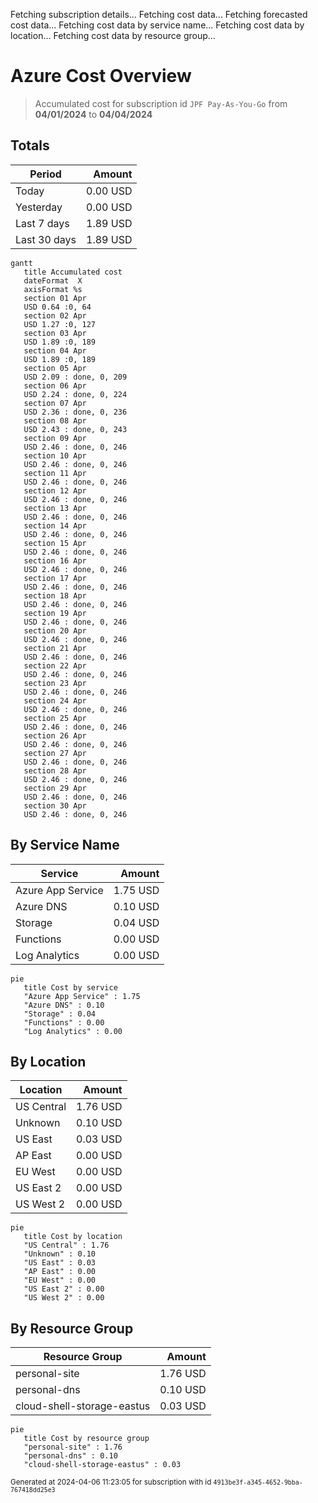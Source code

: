 Fetching subscription details...
Fetching cost data...
Fetching forecasted cost data...
Fetching cost data by service name...
Fetching cost data by location...
Fetching cost data by resource group...
# Azure Cost Overview

> Accumulated cost for subscription id `JPF Pay-As-You-Go` from **04/01/2024** to **04/04/2024**

## Totals

|Period|Amount|
|---|---:|
|Today|0.00 USD|
|Yesterday|0.00 USD|
|Last 7 days|1.89 USD|
|Last 30 days|1.89 USD|

```mermaid
gantt
   title Accumulated cost
   dateFormat  X
   axisFormat %s
   section 01 Apr
   USD 0.64 :0, 64
   section 02 Apr
   USD 1.27 :0, 127
   section 03 Apr
   USD 1.89 :0, 189
   section 04 Apr
   USD 1.89 :0, 189
   section 05 Apr
   USD 2.09 : done, 0, 209
   section 06 Apr
   USD 2.24 : done, 0, 224
   section 07 Apr
   USD 2.36 : done, 0, 236
   section 08 Apr
   USD 2.43 : done, 0, 243
   section 09 Apr
   USD 2.46 : done, 0, 246
   section 10 Apr
   USD 2.46 : done, 0, 246
   section 11 Apr
   USD 2.46 : done, 0, 246
   section 12 Apr
   USD 2.46 : done, 0, 246
   section 13 Apr
   USD 2.46 : done, 0, 246
   section 14 Apr
   USD 2.46 : done, 0, 246
   section 15 Apr
   USD 2.46 : done, 0, 246
   section 16 Apr
   USD 2.46 : done, 0, 246
   section 17 Apr
   USD 2.46 : done, 0, 246
   section 18 Apr
   USD 2.46 : done, 0, 246
   section 19 Apr
   USD 2.46 : done, 0, 246
   section 20 Apr
   USD 2.46 : done, 0, 246
   section 21 Apr
   USD 2.46 : done, 0, 246
   section 22 Apr
   USD 2.46 : done, 0, 246
   section 23 Apr
   USD 2.46 : done, 0, 246
   section 24 Apr
   USD 2.46 : done, 0, 246
   section 25 Apr
   USD 2.46 : done, 0, 246
   section 26 Apr
   USD 2.46 : done, 0, 246
   section 27 Apr
   USD 2.46 : done, 0, 246
   section 28 Apr
   USD 2.46 : done, 0, 246
   section 29 Apr
   USD 2.46 : done, 0, 246
   section 30 Apr
   USD 2.46 : done, 0, 246
```

## By Service Name

|Service|Amount|
|---|---:|
|Azure App Service|1.75 USD|
|Azure DNS|0.10 USD|
|Storage|0.04 USD|
|Functions|0.00 USD|
|Log Analytics|0.00 USD|

```mermaid
pie
   title Cost by service
   "Azure App Service" : 1.75
   "Azure DNS" : 0.10
   "Storage" : 0.04
   "Functions" : 0.00
   "Log Analytics" : 0.00
```

## By Location

|Location|Amount|
|---|---:|
|US Central|1.76 USD|
|Unknown|0.10 USD|
|US East|0.03 USD|
|AP East|0.00 USD|
|EU West|0.00 USD|
|US East 2|0.00 USD|
|US West 2|0.00 USD|

```mermaid
pie
   title Cost by location
   "US Central" : 1.76
   "Unknown" : 0.10
   "US East" : 0.03
   "AP East" : 0.00
   "EU West" : 0.00
   "US East 2" : 0.00
   "US West 2" : 0.00
```

## By Resource Group

|Resource Group|Amount|
|---|---:|
|personal-site|1.76 USD|
|personal-dns|0.10 USD|
|cloud-shell-storage-eastus|0.03 USD|

```mermaid
pie
   title Cost by resource group
   "personal-site" : 1.76
   "personal-dns" : 0.10
   "cloud-shell-storage-eastus" : 0.03
```

<sup>Generated at 2024-04-06 11:23:05 for subscription with id `4913be3f-a345-4652-9bba-767418dd25e3`</sup>
